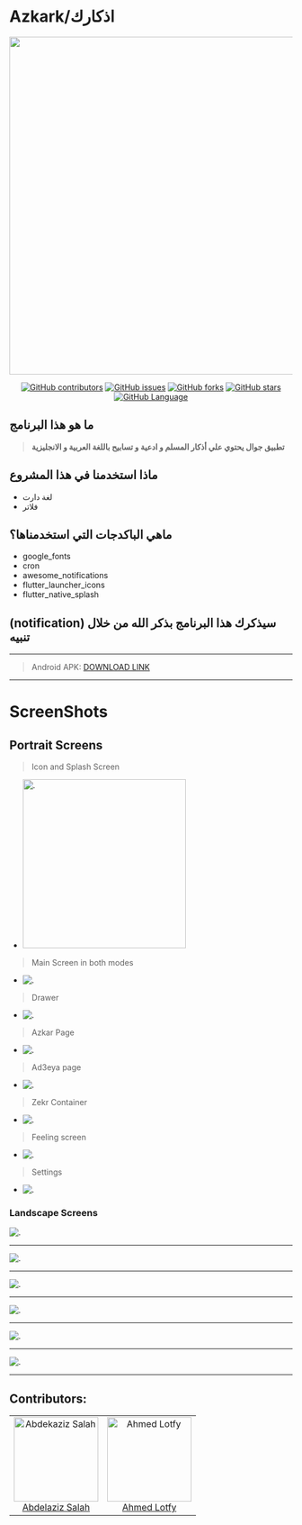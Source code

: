 # Azkark/اذكارك
<img src="assets/Logos/sp.png" width="600">
<br>


<div align="center">

[![GitHub contributors](https://img.shields.io/github/contributors/abdelazizSalah/Azkark)](https://github.com/abdelazizSalah/Azkark/contributors)
[![GitHub issues](https://img.shields.io/github/issues/abdelazizSalah/Azkark)](https://github.com/abdelazizSalah/Azkark/issues)
[![GitHub forks](https://img.shields.io/github/forks/abdelazizSalah/Azkark)](https://github.com/abdelazizSalah/Azkark/network)
[![GitHub stars](https://img.shields.io/github/stars/abdelazizSalah/Azkark)](https://github.com/abdelazizSalah/Azkark/stargazers)
[![GitHub Language](https://img.shields.io/github/languages/top/abdelazizSalah/Azkark)](https://img.shields.io/github/languages/count/https://github.com/abdelazizSalah/Azkark)

</div>

## ما هو هذا البرنامج
> __تطبيق جوال يحتوي علي أذكار المسلم و ادعية و تسابيح باللغة العربية و الانجليزية__

<h2>ماذا استخدمنا في هذا المشروع</h2>
<ul>
<li>لغة دارت </li>
<li>فلاتر </li>
</ul>
<h2>ماهي الباكدجات التي استخدمناها؟</h2>
<ul>
<li>google_fonts</li>
<li>cron</li>
<li>awesome_notifications</li>
<li>flutter_launcher_icons</li>
<li>flutter_native_splash</li>

</ul>
<h2> (notification) سيذكرك هذا البرنامج بذكر الله من خلال تنبيه</h2>

---
> Android APK: <a href="https://drive.google.com/file/d/1EZF3fT7ELfLSXDqQF71FUeIq22Vu7Q3K/view?usp=sharing">DOWNLOAD LINK</a>
___
# ScreenShots 
## Portrait Screens
 
 > Icon and Splash Screen

*  <img src=".\assets\imgs\Screens\Icon&SplashScreen.png" height =300 width = 290 alt="."/>

> Main Screen in both modes 

* <img src="./assets/imgs/Screens/MainScreen.png" alt="."/>

> Drawer
* <img src="./assets/imgs/Screens/drawer.png" alt="."/>

> Azkar Page

* <img src="./assets/imgs/Screens/AzkarPage.png" alt="."/>
> Ad3eya page
* <img src="./assets/imgs/Screens/Ad3ya.png" alt="."/>
> Zekr Container 
* <img src="./assets/imgs/Screens/ZekrContainer.png" alt="."/>
> Feeling screen
* <img src="./assets/imgs/Screens/feeling.png" alt="."/>
> Settings 
* <img src="./assets/imgs/Screens/Settings.png" alt="."/>

### Landscape Screens

<img src="./assets/imgs/Screens/9s.jpg" alt="."/>

---

<img src="./assets/imgs/Screens/do3a2LandScape.jpeg" alt="."/>

---
<img src="./assets/imgs/Screens/11s.jpg" alt="."/>

---
<img src="./assets/imgs/Screens/12s.jpg" alt="."/>

---
<img src="./assets/imgs/Screens/13s.jpg" alt="."/>

---
<img src="./assets/imgs/Screens/14s.jpg" alt="."/>

---


<h2>Contributors: </h2>

<table>
  <tbody>
    <tr>
     <td align="center">
  <img src="https://avatars.githubusercontent.com/u/71516308?v=4" alt="Abdekaziz Salah" width="150px">
      <br>
      <a href="https://github.com/abdelazizSalah">Abdelaziz Salah</a>
  </td>
    <td align="center">
  <img src="https://user-images.githubusercontent.com/76037906/132257122-e9ea49d8-a912-4d19-8425-08d3847c96a6.jpg" alt="Ahmed Lotfy" width="150px">
      <br>
      <a href="https://github.com/AhmedLotfy02">Ahmed Lotfy</a>
  </td>
  
  </tbody>
</table>

